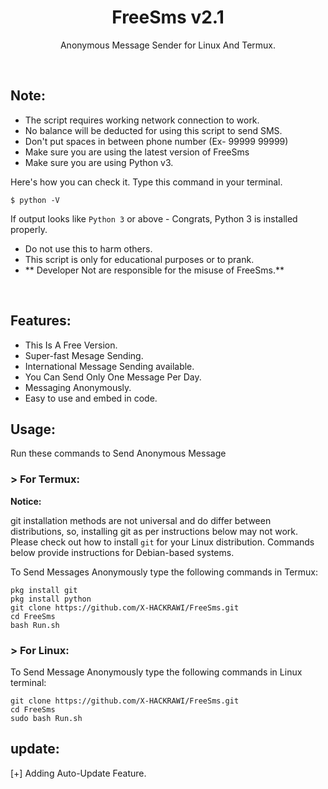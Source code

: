 <h1 align="center">FreeSms v2.1</h1>
<p align="center">Anonymous Message Sender for Linux And Termux.</p><br>

## Note:

- The script requires working network connection to work.
- No balance will be deducted for using this script to send SMS.
- Don't put spaces in between phone number (Ex- 99999 99999)
- Make sure you are using the latest version of FreeSms
- Make sure you are using Python v3.

Here's how you can check it. Type this command in your terminal.
```
$ python -V
```
If output looks like `Python 3` or above - Congrats, Python 3 is installed properly.

- Do not use this to harm others.
- This script is only for educational purposes or to prank.
- ** Developer Not are responsible for the misuse of FreeSms.**
<br>

## Features:

- This Is A Free Version.
- Super-fast Mesage Sending.
- International Message Sending available.
- You Can Send Only One Message Per Day.
- Messaging Anonymously.
- Easy to use and embed in code.

## Usage:

Run these commands to Send Anonymous Message

### > For Termux:

**Notice:** 

git installation methods are not universal and do differ between distributions,
so, installing git as per instructions below may not work.
Please check out how to install `git` for your Linux distribution.
Commands below provide instructions for Debian-based systems.

To Send Messages Anonymously type the following commands in Termux:
```
pkg install git
pkg install python
git clone https://github.com/X-HACKRAWI/FreeSms.git
cd FreeSms
bash Run.sh
```

### > For Linux:

To Send Message Anonymously type the following commands in Linux terminal:
```
git clone https://github.com/X-HACKRAWI/FreeSms.git
cd FreeSms
sudo bash Run.sh
```
 
## update:
 [+] Adding Auto-Update Feature.
